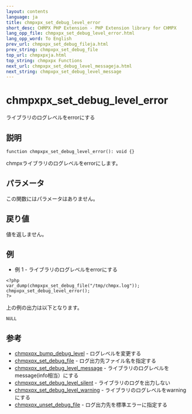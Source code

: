 ```yaml
---
layout: contents
language: ja
title: chmpxpx_set_debug_level_error
short_desc: CHMPX PHP Extension - PHP Extension library for CHMPX
lang_opp_file: chmpxpx_set_debug_level_error.html
lang_opp_word: To English
prev_url: chmpxpx_set_debug_fileja.html
prev_string: chmpxpx_set_debug_file
top_url: chmpxpxja.html
top_string: chmpxpx Functions
next_url: chmpxpx_set_debug_level_messageja.html
next_string: chmpxpx_set_debug_level_message
---
```


# chmpxpx_set_debug_level_error
ライブラリのログレベルをerrorにする

## 説明

```
function chmpxpx_set_debug_level_error(): void {}
```

chmpxライブラリのログレベルをerrorにします。 

## パラメータ
この関数にはパラメータはありません。

## 戻り値
値を返しません。 

## 例
- 例 1 - ライブラリのログレベルをerrorにする

```
<?php
var_dump(chmpxpx_set_debug_file("/tmp/chmpx.log"));
chmpxpx_set_debug_level_error();
?>
```

上の例の出力は以下となります。

```
NULL
```


## 参考
- [chmpxpx_bump_debug_level](chmpxpx_bump_debug_levelja.html) - ログレベルを変更する
- [chmpxpx_set_debug_file](chmpxpx_set_debug_fileja.html) - ログ出力先ファイル名を指定する
- [chmpxpx_set_debug_level_message](chmpxpx_set_debug_level_messageja.html) - ライブラリのログレベルをmessage(info相当）にする
- [chmpxpx_set_debug_level_silent](chmpxpx_set_debug_level_silentja.html) - ライブラリのログを出力しない
- [chmpxpx_set_debug_level_warning](chmpxpx_set_debug_level_warningja.html) - ライブラリのログレベルをwarningにする
- [chmpxpx_unset_debug_file](chmpxpx_unset_debug_fileja.html) - ログ出力先を標準エラーに指定する
